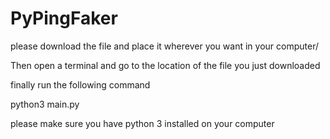 # PyPingFaker


please download the file and place it wherever you want in your computer/

Then open a terminal and go to the location of the file you just downloaded

finally run the following command

python3 main.py


please make sure you have python 3 installed on your computer
